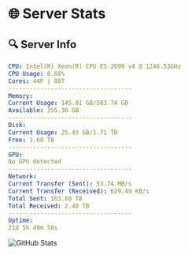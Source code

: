 # 🌐 Server Stats
## 🔍 Server Info
```yaml
CPU: Intel(R) Xeon(R) CPU E5-2699 v4 @ 1246.53GHz
CPU Usage: 0.60%
Cores: 44P | 88T
-----------------------------------
Memory:
Current Usage: 145.01 GB/503.74 GB
Available: 355.36 GB
-----------------------------------
Disk:
Current Usage: 25.43 GB/1.71 TB
Free: 1.60 TB
-----------------------------------
GPU:
No GPU detected
-----------------------------------
Network:
Current Transfer (Sent): 53.74 MB/s
Current Transfer (Received): 629.49 KB/s
Total Sent: 163.60 TB
Total Received: 2.40 TB
-----------------------------------
Uptime:
21d 5h 49m 50s
```
![GitHub Stats](https://img.shields.io/badge/Updated-2025-03-01_04:33:08-blue)